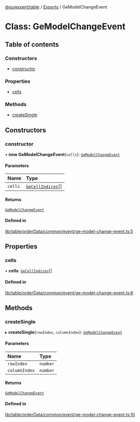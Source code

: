 [@guiexpert/table](../README.md) / [Exports](../modules.md) / GeModelChangeEvent

# Class: GeModelChangeEvent

## Table of contents

### Constructors

- [constructor](GeModelChangeEvent.md#constructor)

### Properties

- [cells](GeModelChangeEvent.md#cells)

### Methods

- [createSingle](GeModelChangeEvent.md#createsingle)

## Constructors

### constructor

• **new GeModelChangeEvent**(`cells`): [`GeModelChangeEvent`](GeModelChangeEvent.md)

#### Parameters

| Name | Type |
| :------ | :------ |
| `cells` | [`GeCellIndices`](GeCellIndices.md)[] |

#### Returns

[`GeModelChangeEvent`](GeModelChangeEvent.md)

#### Defined in

[lib/table/orderData/common/event/ge-model-change-event.ts:5](https://github.com/guiexperttable/ge-table/blob/65d38fc/libs/table/src/lib/table/orderData/common/event/ge-model-change-event.ts#L5)

## Properties

### cells

• **cells**: [`GeCellIndices`](GeCellIndices.md)[]

#### Defined in

[lib/table/orderData/common/event/ge-model-change-event.ts:6](https://github.com/guiexperttable/ge-table/blob/65d38fc/libs/table/src/lib/table/orderData/common/event/ge-model-change-event.ts#L6)

## Methods

### createSingle

▸ **createSingle**(`rowIndex`, `columnIndex`): [`GeModelChangeEvent`](GeModelChangeEvent.md)

#### Parameters

| Name | Type |
| :------ | :------ |
| `rowIndex` | `number` |
| `columnIndex` | `number` |

#### Returns

[`GeModelChangeEvent`](GeModelChangeEvent.md)

#### Defined in

[lib/table/orderData/common/event/ge-model-change-event.ts:10](https://github.com/guiexperttable/ge-table/blob/65d38fc/libs/table/src/lib/table/orderData/common/event/ge-model-change-event.ts#L10)
